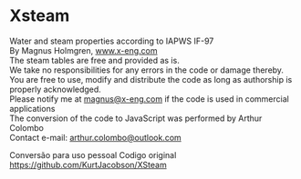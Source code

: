 # Xsteam
 Water and steam properties according to IAPWS IF-97                                                     
 By Magnus Holmgren, www.x-eng.com                                                                       
 The steam tables are free and provided as is.                                                           
 We take no responsibilities for any errors in the code or damage thereby.                               
 You are free to use, modify and distribute the code as long as authorship is properly acknowledged.     
 Please notify me at magnus@x-eng.com if the code is used in commercial applications                     
 The conversion of the code to JavaScript was performed by Arthur Colombo                                
 Contact e-mail: arthur.colombo@outlook.com  

Conversão para uso pessoal
Codigo original https://github.com/KurtJacobson/XSteam
